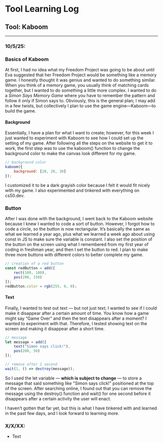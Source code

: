 # Tool Learning Log

## Tool: **Kaboom**

---

### 10/5/25:
### Basics of Kaboom
<p>At first, I had no idea what my Freedom Project was going to be about until Eva suggested that her Freedom Project would be something like a memory game. I honestly thought it was genius and wanted to do something similar. When you think of a memory game, you usually think of matching cards together, but I wanted to do something a little more complex. I wanted to do a <i>Simon Says Memory Game</i> where you have to remember the pattern and follow it only if Simon says to. Obviously, this is the general plan; I may add in a few twists, but collectively I plan to use the game engine—Kaboom—to build the game.</p>

#### Background
<p>Essentially, I have a plan for what I want to create; however, for this week I just wanted to experiment with Kaboom to see how I could set up the setting of my game. After following all the steps on the website to get it to work, the first step was to use the kaboom() function to change the background color to make the canvas look different for my game.</p>

```js
// background color
kaboom({
    background: [20, 20, 30]
});
```

<p>I customized it to be a dark grayish color because I felt it would fit nicely with my game. I also experimented and tinkered with everything on cs50.dev.</p>

### Button

<p>After I was done with the background, I went back to the Kaboom website because I knew I wanted to code a sort of button. However, I forgot how to code a circle, so the button is now rectangular. It’s basically the same as what we learned a year ago, plus what we learned a week ago about using const in JS to make sure the variable is constant. I also set the position of the button on the screen using what I remembered from my first year of coding in freshman year, and then I set the button to red. I plan to make three more buttons with different colors to better complete my game.</p>

```js
// creation of a red button
const redButton = add([
    rect(100, 100),
    pos(200, 150)
]);
redButton.color = rgb(255, 0, 0);
```
#### Text
<p>Finally, I wanted to test out text — but not just text; I wanted to see if I could make it disappear after a certain amount of time. You know how a game might say “Game Over” and then the text disappears after a moment? I wanted to experiment with that. Therefore, I tested showing text on the screen and making it disappear after a short time.</p>

```js
// message
let message = add([
    text("Simon says click!"),
    pos(200, 50)
]);

// remove after 1 second
wait(1, () => destroy(message));
```

<p>So I used the let variable — <b>which is subject to change</b> — to store a message that said something like "Simon says click!" positioned at the top of the screen. After searching online, I found out that you can remove the message using the destroy() function and wait() for one second before it disappears after a certain activity the user will enact.</p>

<p>I haven’t gotten that far yet, but this is what I have tinkered with and learned in the past few days, and I look forward to learning more.</p>

### X/X/XX:
* Text


<!-- 
* Links you used today (websites, videos, etc)
* Things you tried, progress you made, etc
* Challenges, a-ha moments, etc
* Questions you still have
* What you're going to try next
-->
